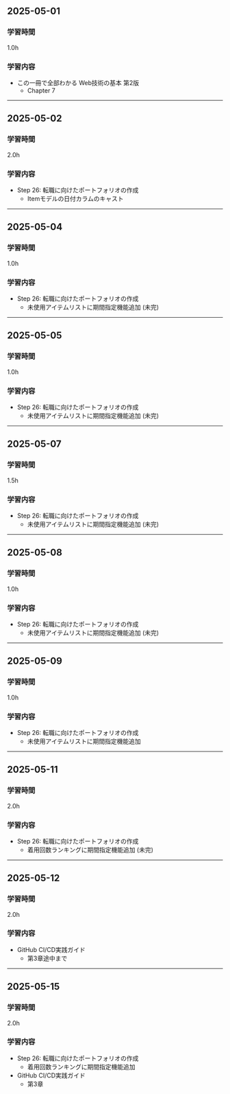 ## 2025-05-01
### 学習時間
1.0h
### 学習内容
- この一冊で全部わかる Web技術の基本 第2版
    - Chapter 7
___
## 2025-05-02
### 学習時間
2.0h
### 学習内容
- Step 26: 転職に向けたポートフォリオの作成
    - Itemモデルの日付カラムのキャスト
___
## 2025-05-04
### 学習時間
1.0h
### 学習内容
- Step 26: 転職に向けたポートフォリオの作成
    - 未使用アイテムリストに期間指定機能追加 (未完)
___
## 2025-05-05
### 学習時間
1.0h
### 学習内容
- Step 26: 転職に向けたポートフォリオの作成
    - 未使用アイテムリストに期間指定機能追加 (未完)
___
## 2025-05-07
### 学習時間
1.5h
### 学習内容
- Step 26: 転職に向けたポートフォリオの作成
    - 未使用アイテムリストに期間指定機能追加 (未完)
___
## 2025-05-08
### 学習時間
1.0h
### 学習内容
- Step 26: 転職に向けたポートフォリオの作成
    - 未使用アイテムリストに期間指定機能追加 (未完)
___
## 2025-05-09
### 学習時間
1.0h
### 学習内容
- Step 26: 転職に向けたポートフォリオの作成
    - 未使用アイテムリストに期間指定機能追加
___
## 2025-05-11
### 学習時間
2.0h
### 学習内容
- Step 26: 転職に向けたポートフォリオの作成
    - 着用回数ランキングに期間指定機能追加 (未完)
___
## 2025-05-12
### 学習時間
2.0h
### 学習内容
- GitHub CI/CD実践ガイド
    - 第3章途中まで
___
## 2025-05-15
### 学習時間
2.0h
### 学習内容
- Step 26: 転職に向けたポートフォリオの作成
    - 着用回数ランキングに期間指定機能追加
- GitHub CI/CD実践ガイド
    - 第3章
